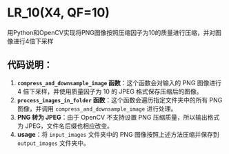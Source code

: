 # LR_10(X4, QF=10)

用Python和OpenCV实现将PNG图像按照压缩因子为10的质量进行压缩，并对图像进行4倍下采样

## 代码说明：
1. **`compress_and_downsample_image` 函数**：这个函数会对输入的 PNG 图像进行 4 倍下采样，并使用质量因子为 10 的 JPEG 格式保存压缩后的图像。
2. **`process_images_in_folder` 函数**：这个函数会遍历指定文件夹中的所有 PNG 图像，并调用 `compress_and_downsample_image` 进行处理。
3. **PNG 转为 JPEG**：由于 OpenCV 不支持设置 PNG 压缩质量，所以输出格式为 JPEG，文件名后缀也相应改变。 
4. **usage**：将 `input_images` 文件夹中的 PNG 图像按照上述方法压缩并保存到 `output_images` 文件夹中。
